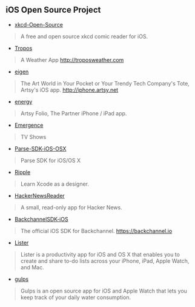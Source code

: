 ## iOS Open Source Project

* [xkcd-Open-Source](https://github.com/mamaral/xkcd-Open-Source)
> A free and open source xkcd comic reader for iOS.

* [Tropos](https://github.com/thoughtbot/Tropos)
> A Weather App http://troposweather.com

* [eigen](https://github.com/artsy/eigen)
> The Art World in Your Pocket or Your Trendy Tech Company's Tote, Artsy's iOS app. http://iphone.artsy.net

* [energy](https://github.com/artsy/energy)
> Artsy Folio, The Partner iPhone / iPad app.

* [Emergence](https://github.com/artsy/Emergence)
> TV Shows

* [Parse-SDK-iOS-OSX](https://github.com/ParsePlatform/Parse-SDK-iOS-OSX)
> Parse SDK for iOS/OS X

* [Ripple](https://github.com/MengTo/Ripple)
> Learn Xcode as a designer.

* [HackerNewsReader](https://github.com/rnystrom/HackerNewsReader)
> A small, read-only app for Hacker News.

* [BackchannelSDK-iOS](https://github.com/backchannel/BackchannelSDK-iOS)
> The official iOS SDK for Backchannel. https://backchannel.io

* [Lister](https://github.com/apple/swift-3-api-guidelines-review)
> Lister is a productivity app for iOS and OS X that enables you to create and share to-do lists across your iPhone, iPad, Apple Watch, and Mac.

* [gulps](https://github.com/FancyPixel/gulps)
> Gulps is an open source app for iOS and Apple Watch that lets you keep track of your daily water consumption.
